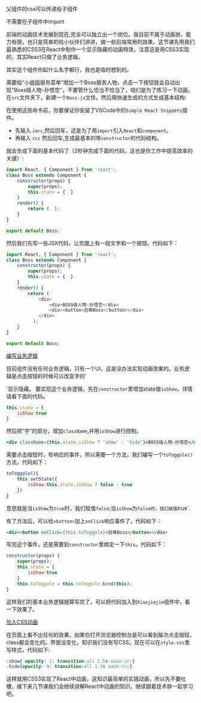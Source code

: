 父组件的css可以传递给子组件

不需要在子组件中import



前端的动画技术发展到现在,完全可以独立出一个岗位。我目前不属于动画岗，能力有限，也只是简单的给小伙伴们讲讲，做一些前端常用的效果。这节课先用我们最熟悉的CSS3在React中制作一个显示隐藏的动画特效，注意这是用CSS3实现的，其实React只做了业务逻辑。



其实这个组件你起什么名字都行，我也是临时想到的。

需要给“小姐姐服务菜单”增加一个Boss服务人物，点击一下按钮就会自动出现"Boss级人物-孙悟空"，不要管什么恰当不恰当了，咱们是为了练习一下动画。在`src`文件夹下，新建一个`Boss.js`文件。然后用快速生成的方式生成基本结构:

在使用这些命令前，你要保证你安装了VSCode中的`Simple React Snippets`插件。

- 先输入 `imrc`,然后回车，这是为了用`import`引入`React`和`component`。
- 再输入 `ccc` 然后回车,生成最基本的带`constructor`的代码结构。

就会生成下面的基本代码了（2秒钟完成下面的代码，这也是你工作中提高效率的关键）:

```javascript
import React, { Component } from 'react';
class Boss extends Component {
    constructor(props) {
        super(props);
        this.state = {  }
    }
    render() { 
        return (  );
    }
}

export default Boss;
```

然后我们先写一些JSX代码，让页面上有一段文字和一个按钮。代码如下：

```javascript
import React, { Component } from 'react';
class Boss extends Component {
    constructor(props) {
        super(props);
        this.state = {  }
    }
    render() { 
        return ( 
            <div>
                <div>BOSS级人物-孙悟空</div>
                <div><button>召唤Boss</button></div>
            </div>
          );
    }
}

export default Boss;
```

[编写业务逻辑](http://www.jspang.com/detailed?id=46#toc391)

目前组件没有任何业务逻辑，只有一个UI，这是没办法实现动画效果的。业务逻辑是点击按钮的时候可以改变字的'

'显示隐藏。 要实现这个业务逻辑，先在`constructor`里增加state值`isShow`，详情请看下面的代码。



```js
this.state = { 
    isShow:true
}
```

然后把“字”的部分，增加`className`,并用`isShow`进行控制。



```jsx
<div className={this.state.isShow ? 'show' : 'hide'}>BOSS级人物-孙悟空</div>
```

需要点击按钮时，有响应的事件，所以需要一个方法，我们编写一个`toToggole()`方法，代码如下：

```javascript
toToggole(){
    this.setState({
        isShow:this.state.isShow ? false : true
    })
}
```

意思就是当`isShow`为`true`时，我们赋值`false`;当`isShow`为`false时，我们赋值`true`.

有了方法后，可以给`<button>`加上`onClick`响应事件了，代码如下：

```html
<div><button onClick={this.toToggole}>召唤Boss</button></div>
```

写完这个事件，还是需要到`constructor`里绑定一下`this`。代码如下：

```js
constructor(props) {
    super(props);
    this.state = { 
        isShow:true
    }
    this.toToggole = this.toToggole.bind(this);
}
```

这样我们的基本业务逻辑就算写完了，可以把代码加入到`Xiaojiejie`组件中，看一下效果了。

[加入CSS动画](http://www.jspang.com/detailed?id=46#toc392)

在页面上看不出任何的效果，如果你打开浏览器控制台是可以看到每次点击按钮，class都会变化的。界面没变化，知识我们没有写CSS。现在可以在`style.css`里写样式，代码如下:

```css
.show{ opacity: 1; transition:all 1.5s ease-in;}
.hide{opacity: 0; transition:all 1.5s ease-in;}
```

这样就用CSS3实现了React中动画，这知识最简单的实践动画，所以先不要吐槽，接下来几节课我们会继续讲解React中动画的知识。继续跟着技术胖一起学习吧。